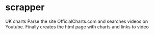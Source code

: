 # scrapper
UK charts
Parse the site OfficialCharts.com and searches videos on Youtube. Finally creates the html page with charts and links to video
